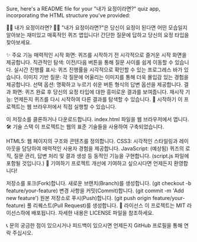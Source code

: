 Sure, here's a README file for your "내가 요정이라면?" quiz app, incorporating the HTML structure you've provided:

🧚‍♀️ 내가 요정이라면? 🧚‍♂️
"내가 요정이라면?"은 당신이 요정이 된다면 어떤 모습일지 알아보는 재미있고 매혹적인 퀴즈 앱입니다! 간단한 질문에 답하고 당신의 요정 타입을 찾아보세요.

✨ 주요 기능
매력적인 시작 화면: 퀴즈를 시작하기 전 시각적으로 즐거운 시작 화면을 제공합니다.
직관적인 탐색: 이전/다음 버튼을 통해 질문 사이를 쉽게 이동할 수 있습니다.
실시간 진행률 표시: 퀴즈 진행률을 시각적으로 확인할 수 있는 프로그레스 바가 있습니다.
이미지 기반 질문: 각 질문에 어울리는 이미지를 통해 더욱 몰입감 있는 경험을 제공합니다.
선택 옵션: 명확하고 누르기 쉬운 버튼 형식의 답변 옵션을 제공합니다.
결과 화면: 퀴즈 완료 후 당신의 요정 타입에 대한 흥미로운 결과를 보여줍니다.
재시작 기능: 언제든지 퀴즈를 다시 시작하여 다른 결과를 탐색할 수 있습니다.
🚀 시작하기
이 프로젝트는 웹 브라우저에서 직접 실행할 수 있습니다.

이 저장소를 클론하거나 다운로드합니다.
index.html 파일을 웹 브라우저에서 엽니다.
🛠️ 기술 스택
이 프로젝트는 웹의 표준 기술들을 사용하여 구축되었습니다.

HTML5: 웹 페이지의 구조와 콘텐츠를 정의합니다.
CSS3: 시각적인 스타일링과 레이아웃을 담당하여 매력적인 사용자 경험을 제공합니다.
JavaScript: (예상됨) 퀴즈의 로직, 질문 관리, 답변 처리 및 결과 생성 등 동적인 기능을 구현합니다. (script.js 파일에 포함될 것입니다.)
🤝 기여하기
프로젝트 개선에 기여하고 싶으시다면 언제든지 환영합니다!

저장소를 포크(Fork)합니다.
새로운 브랜치(Branch)를 생성합니다. (git checkout -b feature/your-feature)
변경 사항을 커밋(Commit)합니다. (git commit -m 'Add new feature')
원본 저장소로 푸시(Push)합니다. (git push origin feature/your-feature)
풀 리퀘스트(Pull Request)를 생성합니다.
📄 라이선스
이 프로젝트는 MIT 라이선스하에 배포됩니다. 자세한 내용은 LICENSE 파일을 참조하세요.

📞 문의
궁금한 점이 있으시거나 피드백이 있으시면 언제든지 GitHub 프로필을 통해 연락 주십시오.
